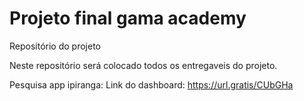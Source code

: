 # Projeto final gama academy

Repositório do projeto

Neste repositório será colocado todos os entregaveis do projeto.

Pesquisa app ipiranga: 
Link do dashboard: https://url.gratis/CUbGHa
